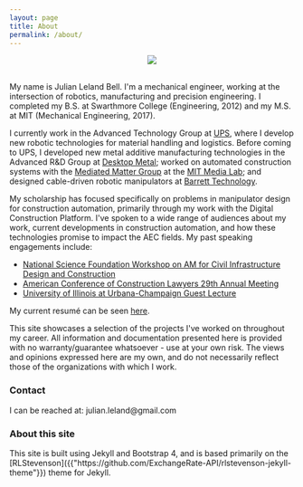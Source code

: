 ```yaml
---
layout: page
title: About
permalink: /about/
---
```

<p align="center">
<img src="/assets/JLBHeadshot.jpg" class="img-responsive" style="max-height: 400px;">
</p>

<br>
My name is Julian Leland Bell. I'm a mechanical engineer, working at the intersection of robotics, manufacturing and precision engineering. I completed my B.S. at Swarthmore College (Engineering, 2012) and my M.S. at MIT (Mechanical Engineering, 2017). 

I currently work in the Advanced Technology Group at [UPS]({{"https://www.ups.com"}}), where I develop new robotic technologies for material handling and logistics. Before coming to UPS, I developed new metal additive manufacturing technologies in the Advanced R&D Group at [Desktop Metal]({{"https://www.desktopmetal.com/"}}); worked on automated construction systems with the [Mediated Matter Group]({{"http://matter.media.mit.edu/"}}) at the [MIT Media Lab]({{"https://www.media.mit.edu/"}}); and designed cable-driven robotic manipulators at [Barrett Technology]({{"https://www.barrett.com/"}}).

My scholarship has focused specifically on problems in manipulator design for construction automation, primarily through my work with the Digital Construction Platform. I've spoken to a wide range of audiences about my work, current developments in construction automation, and how these technologies promise to impact the AEC fields. My past speaking engagements include:
- [National Science Foundation Workshop on AM for Civil Infrastructure Design and Construction]({{"https://events.tti.tamu.edu/conference/nsf-3dp-workshop/"}})
- [American Conference of Construction Lawyers 29th Annual Meeting]({{"https://www.accl.org/"}})
- [University of Illinois at Urbana-Champaign Guest Lecture]({{"https://arch.illinois.edu/node/646"}})

My current resumé can be seen [here](/assets/Resume-JLB_11-2018_Public.pdf).

This site showcases a selection of the projects I've worked on throughout my career. All information and documentation presented here is provided with no warranty/guarantee whatsoever - use at your own risk. The views and opinions expressed here are my own, and do not necessarily reflect those of the organizations with which I work.

<h3>Contact</h3>
I can be reached at: <span style="unicode-bidi:bidi-override; direction: rtl;">
moc.liamg@dnalel.nailuj
</span>

<h3>About this site</h3>
This site is built using Jekyll and Bootstrap 4, and is based primarily on the [RLStevenson]({{"https://github.com/ExchangeRate-API/rlstevenson-jekyll-theme"}}) theme for Jekyll.
